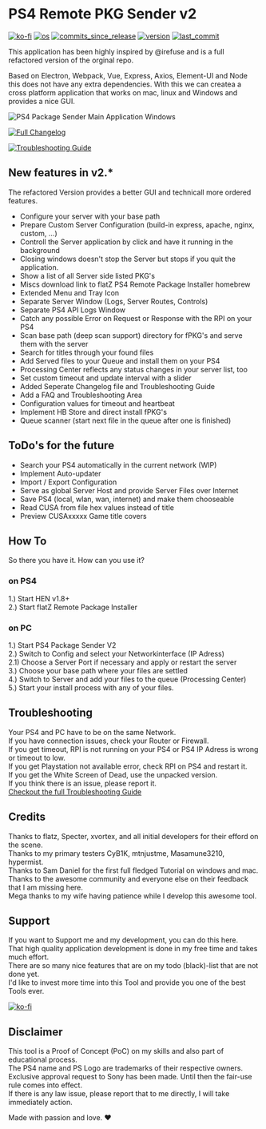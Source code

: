 # PS4 Remote PKG Sender v2  
[![ko-fi](https://img.shields.io/badge/Buy%20me%20a%20Shisha%20on-Ko--fi-red)](https://ko-fi.com/M4M082WK8)
[![os](https://img.shields.io/badge/platform-windows%20%7C%20macos%20%7C%20linux-lightgrey)](#)
[![commits_since_release](https://img.shields.io/github/commits-since/gkiokan/ps4-remote-pkg-sender/v2.5.2)](#)
[![version](https://img.shields.io/github/package-json/v/gkiokan/ps4-remote-pkg-sender)](#)
[![last_commit](https://img.shields.io/github/last-commit/gkiokan/ps4-remote-pkg-sender)](#)

This application has been highly inspired by @irefuse and is a full refactored version of the orginal repo.  

Based on Electron, Webpack, Vue, Express, Axios, Element-UI and Node this does not have any extra
dependencies. With this we can createa a cross platform application that works on mac, linux and Windows
and provides a nice GUI.  

![PS4 Package Sender Main Application Windows](https://cdn.discordapp.com/attachments/933730584721780806/959907920571674634/new_cover.png)

[![Full Changelog](https://img.shields.io/badge/Checkout%20-All%20Changelogs-yellow)](Changelog.md)

[![Troubleshooting Guide](https://img.shields.io/badge/Checkout%20-Troubleshooting%20Guide-brightgreen)](Troubleshoot.md)

## New features in v2.*
The refactored Version provides a better GUI and technicall more ordered features.  
* Configure your server with your base path
* Prepare Custom Server Configuration (build-in express, apache, nginx, custom, ...)  
* Controll the Server application by click and have it running in the background  
* Closing windows doesn't stop the Server but stops if you quit the application.   
* Show a list of all Server side listed PKG's  
* Miscs download link to flatZ PS4 Remote Package Installer homebrew  
* Extended Menu and Tray Icon  
* Separate Server Window (Logs, Server Routes, Controls)
* Separate PS4 API Logs Window  
* Catch any possible Error on Request or Response with the RPI on your PS4  
* Scan base path (deep scan support) directory for fPKG's and serve them with the server  
* Search for titles through your found files    
* Add Served files to your Queue and install them on your PS4  
* Processing Center reflects any status changes in your server list, too     
* Set custom timeout and update interval with a slider
* Added Seperate Changelog file and Troubleshooting Guide
* Add a FAQ and Troubleshooting Area
* Configuration values for timeout and heartbeat  
* Implement HB Store and direct install fPKG's  
* Queue scanner (start next file in the queue after one is finished)

## ToDo's for the future
* Search your PS4 automatically in the current network (WIP)  
* Implement Auto-updater  
* Import / Export Configuration  
* Serve as global Server Host and provide Server Files over Internet   
* Save PS4 (local, wlan, wan, internet) and make them chooseable  
* Read CUSA from file hex values instead of title  
* Preview CUSAxxxxx Game title covers  

## How To  
So there you have it. How can you use it?  

### on PS4
1.) Start HEN v1.8+  
2.) Start flatZ Remote Package Installer  

### on PC  
1.) Start PS4 Package Sender V2   
2.) Switch to Config and select your Networkinterface (IP Adress)  
2.1) Choose a Server Port if necessary and apply or restart the server  
3.) Choose your base path where your files are settled  
4.) Switch to Server and add your files to the queue (Processing Center)  
5.) Start your install process with any of your files.  

## Troubleshooting  
Your PS4 and PC have to be on the same Network.  
If you have connection issues, check your Router or Firewall.  
If you get timeout, RPI is not running on your PS4 or PS4 IP Adress is wrong or timeout to low.   
If you get Playstation not available error, check RPI on PS4 and restart it.  
If you get the White Screen of Dead, use the unpacked version.  
If you think there is an issue, please report it.  
[Checkout the full Troubleshooting Guide](Troubleshoot.md)

## Credits
Thanks to flatz, Specter, xvortex, and all initial developers for their efford on the scene.  
Thanks to my primary testers CyB1K, mtnjustme, Masamune3210, hypermist.  
Thanks to Sam Daniel for the first full fledged Tutorial on windows and mac.  
Thanks to the awesome community and everyone else on their feedback that I am missing here.  
Mega thanks to my wife having patience while I develop this awesome tool.  

## Support  
If you want to Support me and my development, you can do this here.  
That high quality application development is done in my free time and takes much effort.  
There are so many nice features that are on my todo (black)-list that are not done yet.  
I'd like to invest more time into this Tool and provide you one of the best Tools ever.  

[![ko-fi](https://ko-fi.com/img/githubbutton_sm.svg)](https://ko-fi.com/M4M082WK8)

## Disclaimer
This tool is a Proof of Concept (PoC) on my skills and also part of educational process.  
The PS4 name and PS Logo are trademarks of their respective owners.  
Exclusive approval request to Sony has been made. Until then the fair-use rule comes into effect.   
If there is any law issue, please report that to me directly, I will take immediately action.  

Made with passion and love.  :heart:

